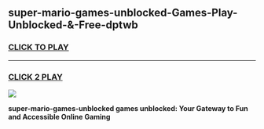 
## super-mario-games-unblocked-Games-Play-Unblocked-&-Free-dptwb
<h3>
<a href="https://premium76.site?title=super-mario-games-unblocked&ref=24A">CLICK TO PLAY</a></h3>
<hr>

<h3>
<a href="https://premium76.site?title=super-mario-games-unblocked&ref=24A">CLICK 2 PLAY</a>
  
</h3>

<a href="https://premium76.site?title=super-mario-games-unblocked&ref=24A"><img src="https://clearcache.store/games.png"></a>


**super-mario-games-unblocked games unblocked: Your Gateway to Fun and Accessible Online Gaming**
